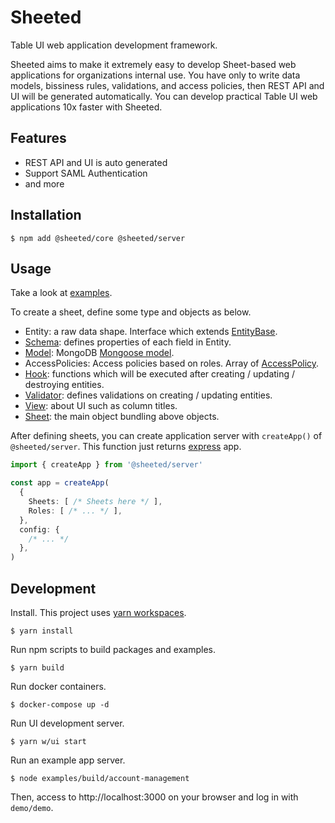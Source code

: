 # Sheeted

Table UI web application development framework.

Sheeted aims to make it extremely easy to develop Sheet-based web applications for organizations internal use. You have only to write data models, bissiness rules, validations, and access policies, then REST API and UI will be generated automatically. You can develop practical Table UI web applications 10x faster with Sheeted.

## Features

* REST API and UI is auto generated
* Support SAML Authentication
* and more

## Installation

```console
$ npm add @sheeted/core @sheeted/server
```

## Usage

Take a look at [examples](https://github.com/realglobe-Inc/sheeted/tree/master/examples).

To create a sheet, define some type and objects as below.

[EntityBase]:https://github.com/realglobe-Inc/sheeted/blob/master/packages/core/src/EntityBase.type.ts
[Schema]:https://github.com/realglobe-Inc/sheeted/blob/master/packages/core/src/Schema.type.ts
[Model]:https://github.com/realglobe-Inc/sheeted/blob/master/packages/core/src/Schema.type.ts
[AccessPolicy]: https://github.com/realglobe-Inc/sheeted/blob/master/packages/core/src/AccessPolicy.type.ts
[Hook]:https://github.com/realglobe-Inc/sheeted/blob/master/packages/core/src/Hook.type.ts
[Validator]:https://github.com/realglobe-Inc/sheeted/blob/master/packages/core/src/Validator.type.ts
[View]:https://github.com/realglobe-Inc/sheeted/blob/master/packages/core/src/View.type.ts
[Sheet]:https://github.com/realglobe-Inc/sheeted/blob/master/packages/core/src/Sheet.type.ts

* Entity: a raw data shape. Interface which extends [EntityBase][EntityBase].
* [Schema][Schema]: defines properties of each field in Entity.
* [Model][Model]: MongoDB [Mongoose model](https://mongoosejs.com/docs/api/model.html).
* AccessPolicies: Access policies based on roles. Array of [AccessPolicy][AccessPolicy].
* [Hook][Hook]: functions which will be executed after creating / updating / destroying entities.
* [Validator][Validator]: defines validations on creating / updating entities.
* [View][View]: about UI such as column titles.
* [Sheet][Sheet]: the main object bundling above objects.

After defining sheets, you can create application server with `createApp()` of `@sheeted/server`. This function just returns [express](https://expressjs.com/) app.

```ts
import { createApp } from '@sheeted/server'

const app = createApp(
  {
    Sheets: [ /* Sheets here */ ],
    Roles: [ /* ... */ ],
  },
  config: {
    /* ... */
  },
)
```

## Development

Install. This project uses [yarn workspaces](https://classic.yarnpkg.com/blog/2017/08/02/introducing-workspaces/).

```console
$ yarn install
```

Run npm scripts to build packages and examples.

```console
$ yarn build
```

Run docker containers.

```console
$ docker-compose up -d
```

Run UI development server.

```console
$ yarn w/ui start
```

Run an example app server.

```console
$ node examples/build/account-management
```

Then, access to http://localhost:3000 on your browser and log in with `demo/demo`.

